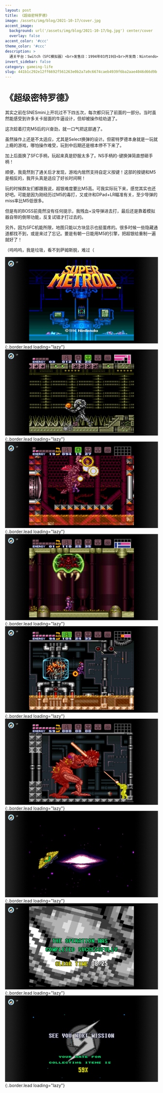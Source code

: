 ```yaml
---
layout: post
title: 《超级密特罗德》
image: /assets/img/blog/2021-10-17/cover.jpg
accent_image: 
  background: url('/assets/img/blog/2021-10-17/bg.jpg') center/cover
  overlay: false
accent_color: '#ccc'
theme_color: '#ccc'
description: >
  通关平台：Switch（SFC模拟器）<br>发售日：1994年03月19日<br>开发商：Nintendo<br>发行商：Nintendo<br>个人评分：98
invert_sidebar: false
category: gameing-life
slug: 441b1c292e12ff6692f561263e0b2a7a9c6674caeb4939f6ba2aae4046d66d9b
---
```


# 《超级密特罗德》

其实之前在SNESmini上开坑过不下四五次，每次都只玩了前面的一部分。当时虽然能感受到许多关卡层面的牛逼设计，但却被操作给劝退了。

这次趁着打完M5后的兴奋劲，就一口气把这部通了。

虽然操作上还是不太适应，尤其是Select换弹的设计。但密特罗德本身就是一玩就上瘾的游戏，哪怕操作难受，玩到中后期还是根本停不下来了。

加上后面换了SFC手柄，玩起来真是舒服太多了。NS手柄的-键换弹简直想砸手柄！

顺便，我竟然到了通关后才发现，游戏内居然支持自定义按键！这部的按键和M5是相反的，我开头真是适应了好长时间啊！

玩的时候群友们都跟我说，超银难度要比M5高。可我实际玩下来，感觉其实也还好吧。可能是因为刚经历过M5的毒打，又或许和DPad+LR瞄准有关，至少导弹的miss率比M5低很多。

但是有的BOSS前竟然没有任何提示，我残血+没导弹进去打，最后还是靠着模拟器自带的倒带功能，反复试错才打过去的。

另外，因为SFC机能所限，地图只能以方块显示也挺蛋疼的。很多时候一些隐藏通道都找不到，或是来过了忘记。要是有朝一日能用M5的引擎，把超银给重制一遍就好了！

（呜呜呜，我是垃圾，看不到萨姆斯脱，难过（


![](/assets/img/blog/2021-10-17/1.jpg){:.border.lead loading="lazy"}
![](/assets/img/blog/2021-10-17/2.jpg){:.border.lead loading="lazy"}
![](/assets/img/blog/2021-10-17/3.jpg){:.border.lead loading="lazy"}
![](/assets/img/blog/2021-10-17/4.jpg){:.border.lead loading="lazy"}
![](/assets/img/blog/2021-10-17/5.jpg){:.border.lead loading="lazy"}
![](/assets/img/blog/2021-10-17/6.jpg){:.border.lead loading="lazy"}
![](/assets/img/blog/2021-10-17/7.jpg){:.border.lead loading="lazy"}
![](/assets/img/blog/2021-10-17/8.jpg){:.border.lead loading="lazy"}
![](/assets/img/blog/2021-10-17/9.jpg){:.border.lead loading="lazy"}

